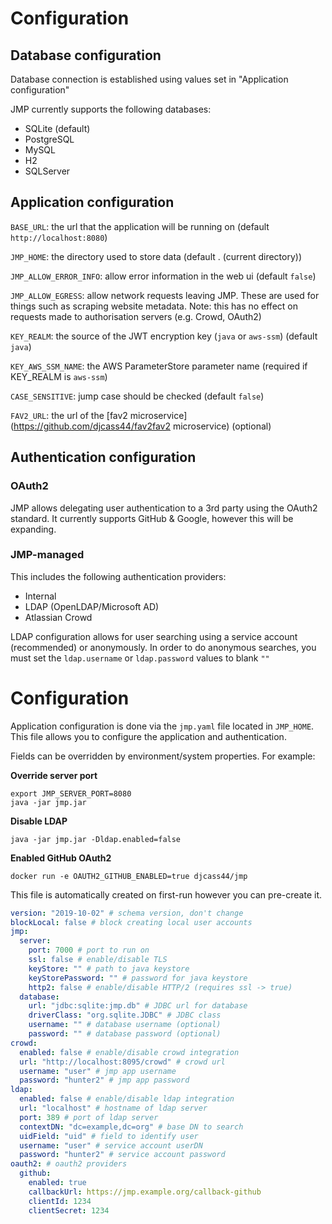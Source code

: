 # Configuration

## Database configuration

Database connection is established using values set in "Application configuration"

JMP currently supports the following databases:
* SQLite (default)
* PostgreSQL
* MySQL
* H2
* SQLServer

## Application configuration

`BASE_URL`: the url that the application will be running on (default `http://localhost:8080`)

`JMP_HOME`: the directory used to store data (default . (current directory))

`JMP_ALLOW_ERROR_INFO`: allow error information in the web ui (default `false`)

`JMP_ALLOW_EGRESS`: allow network requests leaving JMP. These are used for things such as scraping website metadata.
Note: this has no effect on requests made to authorisation servers (e.g. Crowd, OAuth2)

`KEY_REALM`: the source of the JWT encryption key (`java` or `aws-ssm`) (default `java`)

`KEY_AWS_SSM_NAME`: the AWS ParameterStore parameter name (required if KEY_REALM is `aws-ssm`)

`CASE_SENSITIVE`: jump case should be checked (default `false`)

`FAV2_URL`: the url of the [fav2 microservice](https://github.com/djcass44/fav2fav2 microservice) (optional)

## Authentication configuration

### OAuth2

JMP allows delegating user authentication to a 3rd party using the OAuth2 standard.
It currently supports GitHub & Google, however this will be expanding.

### JMP-managed

This includes the following authentication providers:

* Internal
* LDAP (OpenLDAP/Microsoft AD)
* Atlassian Crowd

LDAP configuration allows for user searching using a service account (recommended) or anonymously.
In order to do anonymous searches, you must set the `ldap.username` or `ldap.password` values to blank `""`

# Configuration

Application configuration is done via the `jmp.yaml` file located in `JMP_HOME`.
This file allows you to configure the application and authentication.

Fields can be overridden by environment/system properties. For example:

**Override server port**
```shell script
export JMP_SERVER_PORT=8080
java -jar jmp.jar
```

**Disable LDAP**
```shell script
java -jar jmp.jar -Dldap.enabled=false
```

**Enabled GitHub OAuth2**
```shell script
docker run -e OAUTH2_GITHUB_ENABLED=true djcass44/jmp
```

This file is automatically created on first-run however you can pre-create it.

```yaml
version: "2019-10-02" # schema version, don't change
blockLocal: false # block creating local user accounts
jmp:
  server:
    port: 7000 # port to run on
    ssl: false # enable/disable TLS
    keyStore: "" # path to java keystore
    keyStorePassword: "" # password for java keystore
    http2: false # enable/disable HTTP/2 (requires ssl -> true)
  database:
    url: "jdbc:sqlite:jmp.db" # JDBC url for database
    driverClass: "org.sqlite.JDBC" # JDBC class
    username: "" # database username (optional)
    password: "" # database password (optional)
crowd:
  enabled: false # enable/disable crowd integration
  url: "http://localhost:8095/crowd" # crowd url
  username: "user" # jmp app username
  password: "hunter2" # jmp app password
ldap:
  enabled: false # enable/disable ldap integration
  url: "localhost" # hostname of ldap server
  port: 389 # port of ldap server
  contextDN: "dc=example,dc=org" # base DN to search
  uidField: "uid" # field to identify user
  username: "user" # service account userDN
  password: "hunter2" # service account password
oauth2: # oauth2 providers
  github:
    enabled: true
    callbackUrl: https://jmp.example.org/callback-github
    clientId: 1234
    clientSecret: 1234
```